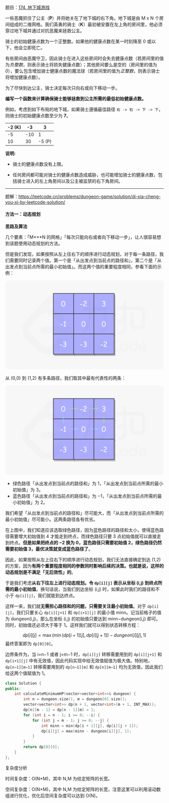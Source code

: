 题目：[174. 地下城游戏](https://leetcode.cn/problems/dungeon-game/)

一些恶魔抓住了公主（**P**）并将她关在了地下城的右下角。地下城是由 M x N 个房间组成的二维网格。我们英勇的骑士（**K**）最初被安置在左上角的房间里，他必须穿过地下城并通过对抗恶魔来拯救公主。

骑士的初始健康点数为一个正整数。如果他的健康点数在某一时刻降至 0 或以下，他会立即死亡。

有些房间由恶魔守卫，因此骑士在进入这些房间时会失去健康点数（若房间里的值为*负整数*，则表示骑士将损失健康点数）；其他房间要么是空的（房间里的值为 *0*），要么包含增加骑士健康点数的魔法球（若房间里的值为*正整数*，则表示骑士将增加健康点数）。

为了尽快到达公主，骑士决定每次只向右或向下移动一步。

**编写一个函数来计算确保骑士能够拯救到公主所需的最低初始健康点数。**

例如，考虑到如下布局的地下城，如果骑士遵循最佳路径 `右 -> 右 -> 下 -> 下`，则骑士的初始健康点数至少为 **7**。

| -2 (K) | -3   | 3      |
| ------ | ---- | ------ |
| -5     | -10  | 1      |
| 10     | 30   | -5 (P) |

**说明:**

- 骑士的健康点数没有上限。

- 任何房间都可能对骑士的健康点数造成威胁，也可能增加骑士的健康点数，包括骑士进入的左上角房间以及公主被监禁的右下角房间。

---

题解：https://leetcode.cn/problems/dungeon-game/solution/di-xia-cheng-you-xi-by-leetcode-solution/

#### 方法一：动态规划

**思路及算法**

几个要素：「M*×*N 的网格」「每次只能向右或者向下移动一步」，让人很容易想到该题使用动态规划的方法。

但是我们发现，如果按照从左上往右下的顺序进行动态规划，对于每一条路径，我们需要同时记录两个值。第一个是「从出发点到当前点的路径和」，第二个是「从出发点到当前点所需的最小初始值」。而这两个值的重要程度相同，参看下面的示例：

![fig1](../../img/174_fig1.png)

从 (0,0) 到 (1,2) 有多条路径，我们取其中最有代表性的两条：

![fig2](../../img/174_fig2.png)

- 绿色路径「从出发点到当前点的路径和」为 1，「从出发点到当前点所需的最小初始值」为 3。
- 蓝色路径「从出发点到当前点的路径和」为 −1，「从出发点到当前点所需的最小初始值」为 2。

我们希望「从出发点到当前点的路径和」尽可能大，而「从出发点到当前点所需的最小初始值」尽可能小。这两条路径各有优劣。

在上图中，我们知道应该选取绿色路径，因为蓝色路径的路径和太小，使得蓝色路径需要增大初始值到 4 才能走到终点，而绿色路径只要 3 点初始值就可以直接走到终点。**但是如果把终点的 −2 换为 0，蓝色路径只需要初始值 2，绿色路径仍然需要初始值 3，最优决策就变成蓝色路径了**。

因此，如果按照从左上往右下的顺序进行动态规划，我们无法直接确定到达 (1,2) 的方案，因为**有两个重要程度相同的参数同时影响后续的决策。也就是说，这样的动态规划是不满足「无后效性」的**。

于是我们考虑**从右下往左上进行动态规划。令 `dp[i][j]` 表示从坐标 (i,j) 到终点所需的最小初始值**。换句话说，当我们到达坐标 (i,j) 时，如果此时我们的路径和不小于 `dp[i][j]`，我们就能到达终点。

这样一来，我们就**无需担心路径和的问题，只需要关注最小初始值**。对于 `dp[i][j]`，我们只要关心 `dp[i][j+1]` 和 `dp[i+1][j]` 的最小值 minn。记当前格子的值为 dungeon(i,j)，那么在坐标 (i,j) 的初始值只要达到 minn−dungeon(i,j) 即可。同时，初始值还必须大于等于 1。这样我们就可以得到状态转移方程：

$$
dp[i][j] = \max(\min(dp[i+1][j],dp[i][j+1]) - dungeon[i][j], 1)
$$
最终答案即为 `dp[0][0]`。

边界条件为，当 i=n−1 或者 j=m−1 时，`dp[i][j]` 转移需要用到的 `dp[i][j+1]` 和 `dp[i+1][j]` 中有无效值，因此代码实现中给无效值赋值为极大值。特别地，`dp[n−1][m−1]` 转移需要用到的 `dp[n−1][m]` 和 `dp[n][m−1]` 均为无效值，因此我们给这两个值赋值为 1。

```cpp
class Solution {
public:
    int calculateMinimumHP(vector<vector<int>>& dungeon) {
        int n = dungeon.size(), m = dungeon[0].size();
        vector<vector<int>> dp(n + 1, vector<int>(m + 1, INT_MAX));
        dp[n][m - 1] = dp[n - 1][m] = 1;
        for (int i = n - 1; i >= 0; --i) {
            for (int j = m - 1; j >= 0; --j) {
                int minn = min(dp[i + 1][j], dp[i][j + 1]);
                dp[i][j] = max(minn - dungeon[i][j], 1);
            }
        }
        return dp[0][0];
    }
};
```

复杂度分析

时间复杂度：O(N×M)，其中 N,M 为给定矩阵的长宽。

空间复杂度：O(N×M)，其中 N,M 为给定矩阵的长宽，注意这里可以利用滚动数组进行优化，优化后空间复杂度可以达到 O(N)。


